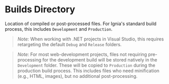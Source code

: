 # Builds Directory

Location of compiled or post-processed files. For Ignia's standard build process, this includes `Development` and `Production`.

> *Note:* When working with .NET projects in Visual Studio, this requires retargeting the default `Debug` and `Release` folders.

> *Note:* For most web-development projects, files not requiring pre-processing for the development build will be stored natively in the `Development` folder. These will be copied to `Production` during the production build process. This includes files who need minification (e.g., HTML, images), but no additional post-processing.
